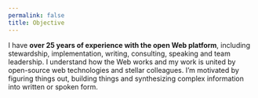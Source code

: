 ```yaml
---
permalink: false
title: Objective
---
```


I have **over 25 years of experience with the open Web platform**, including stewardship, implementation, writing, consulting, speaking and team leadership. I understand how the Web works and my work is united by open-source web technologies and stellar colleagues. I’m motivated by figuring things out, building things and synthesizing complex information into written or spoken form.
